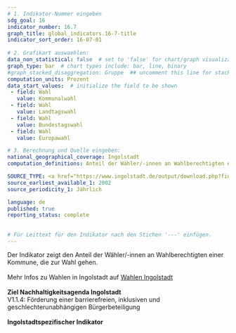 ```yaml
---
# 1. Indikator-Nummer eingeben 
sdg_goal: 16 
indicator_number: 16.7
graph_title: global_indicators.16-7-title
indicator_sort_order: 16-07-01
 
# 2. Grafikart auswaehlen: 
data_non_statistical: false  # set to 'false' for chart/graph visualization 
graph_type: bar  # chart types include: bar, line, binary 
#graph_stacked_disaggregation: Gruppe  ## uncomment this line for stacked bars. eplace 'Geschlecht' with the field of aggregation. 
computation_units: Prozent
data_start_values:  # initialize the field to be shown  
 - field: Wahl 
   value: Kommunalwahl
 - field: Wahl 
   value: Landtagswahl
 - field: Wahl 
   value: Bundestagswahl
 - field: Wahl 
   value: Europawahl

# 3. Berechnung und Quelle eingeben: 
national_geographical_coverage: Ingolstadt 
computation_definitions: Anteil der Wähler/-innen an Wahlberechtigten einer Kommune, die zur Wahl gehen

SOURCE_TYPE: <a href="https://www.ingolstadt.de/output/download.php?fid=3052.3631.1.PDF">Ergebnisse Kommunalwahlen seit 1978</a>, <a href="https://www.ingolstadt.de/Rathaus/Politik/Wahlen/Landtags-Bezirkswahlen/">Ergebnisse Landtagswahlen</a>, <a href="https://www.ingolstadt.de/output/download.php?fid=3052.6201.1.PDF">Ergebnisse Bundestagswahl</a>, <a href="https://www.ingolstadt.de/Rathaus/Politik/Wahlen/Europawahl/">Ergebnisse Europawahl</a>   # data source  
source_earliest_available_1: 2002
source_periodicity_1: Jährlich

language: de   
published: true 
reporting_status: complete
 
 
# Für Leittext für den Indikator nach den Stichen '---' einfügen. 
---
```

Der Indikator zeigt den Anteil der Wähler/-innen an Wahlberechtigten einer Kommune, die zur Wahl gehen.<br>
<br>
Mehr Infos zu Wahlen in Ingolstadt auf <a href="https://www.ingolstadt.de/Rathaus/Politik/Wahlen/">Wahlen Ingolstadt</a><br>
<br>
<b>Ziel Nachhaltigkeitsagenda Ingolstadt</b><br>
V1.1.4: Förderung einer barrierefreien, inklusiven und geschlechterunabhängigen Bürgerbeteiligung<br>
<br>
<b>Ingolstadtspezifischer Indikator</b>
